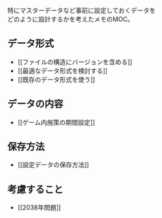 特にマスターデータなど事前に設定しておくデータを  
どのように設計するかを考えたメモのMOC。

## データ形式
* [[ファイルの構造にバージョンを含める]]
* [[最適なデータ形式を検討する]]
* [[既存のデータ形式を使う]]

## データの内容
* [[ゲーム内施策の期間設定]]

## 保存方法
* [[設定データの保存方法]]

## 考慮すること
* [[2038年問題]]